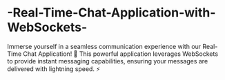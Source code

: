 # -Real-Time-Chat-Application-with-WebSockets-
Immerse yourself in a seamless communication experience with our Real-Time Chat Application! 💬 This powerful application leverages WebSockets to provide instant messaging capabilities, ensuring your messages are delivered with lightning speed. ⚡️

